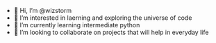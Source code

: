 - 👋 Hi, I’m @wizstorm
- 👀 I’m interested in laerning and exploring the universe of code
- 🌱 I’m currently learning intermediate python
- 💞️ I’m looking to collaborate on projects that will help in everyday life


<!---
wizstorm/wizstorm is a ✨ special ✨ repository because its `README.md` (this file) appears on your GitHub profile.
You can click the Preview link to take a look at your changes.
--->
